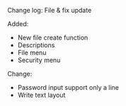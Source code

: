 Change log:
File & fix update

Added:

- New file create function
- Descriptions
- File menu
- Security menu

Change:

- Password input support only a line
- Write text layout